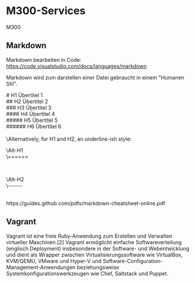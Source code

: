 # M300-Services
M300

## Markdown
Markdown bearbeiten in Code:
https://code.visualstudio.com/docs/languages/markdown

Markdown wird zum darstellen einer Datei gebraucht in einem "Humanen Stil".
<br>

\# H1 Übertitel 1 <br>
\## H2 Übertitel 2 <br>
\### H3 Übertitel 3 <br>
\#### H4 Übertitel 4 <br>
\##### H5 Übertitel 5 <br>
\###### H6 Übertitel 6 <br>
<br>
\Alternatively, for H1 and H2, an underline-ish style: <br>

<p> \Alt-H1 <br>
\====== </p>
<br>
<p> \Alt-H2 <br>
\------ </p>
<br>
https://guides.github.com/pdfs/markdown-cheatsheet-online.pdf

## Vagrant
Vagrant ist eine freie Ruby-Anwendung zum Erstellen und Verwalten virtueller Maschinen.[2] Vagrant ermöglicht einfache Softwareverteilung (englisch Deployment) insbesondere in der Software- und Webentwicklung und dient als Wrapper zwischen Virtualisierungssoftware wie VirtualBox, KVM/QEMU, VMware und Hyper-V und Software-Configuration-Management-Anwendungen beziehungsweise Systemkonfigurationswerkzeugen wie Chef, Saltstack und Puppet.
